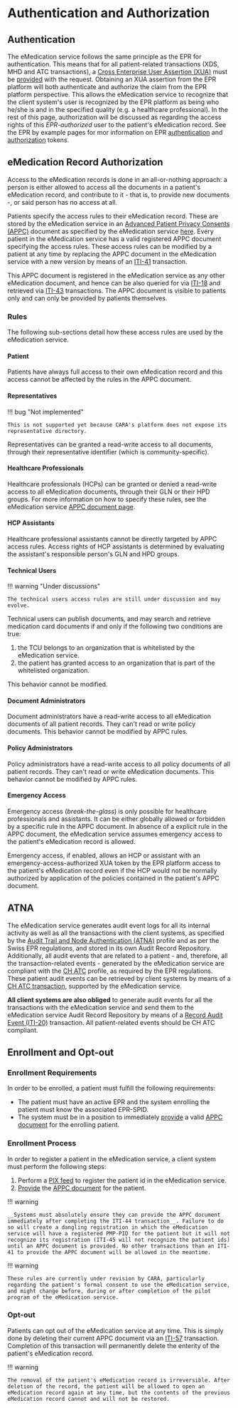# Authentication and Authorization

## Authentication

The eMedication service follows the same principle as the EPR for authentication. This means that for all patient-related transactions (XDS, MHD and ATC transactions), a [Cross Enterprise User Assertion (XUA)](https://profiles.ihe.net/ITI/TF/Volume1/ch-13.html) must be [provided](https://profiles.ihe.net/ITI/TF/Volume2/ITI-40.html) with the request. Obtaining an XUA assertion from the EPR platform will both authenticate and authorize the claim from the EPR platform perspective. This allows the eMedication service to recognize that the client system's user is recognized by the EPR platform as being who he/she is and in the specified quality (e.g. a healthcare professional). In the rest of this page, authorization will be discussed as regarding the access rights of this _EPR-authorized_ user to the patient's eMedication record. See the EPR by example pages for mor information on EPR [authentication](https://ehealthsuisse.github.io/EPR-by-example/AuthenticateUser/) and [authorization](https://ehealthsuisse.github.io/EPR-by-example/GetXAssertion/) tokens.

## eMedication Record Authorization

Access to the eMedication records is done in an all-or-nothing approach: a person is either allowed to access all the documents in a patient's eMedication record, and contribute to it - that is, to provide new documents -, or said person has no access at all.

Patients specify the access rules to their eMedication record. These are stored by the eMedication service in an [Advanced Patient Privacy Consents (APPC)](https://www.ihe.net/uploadedFiles/Documents/ITI/IHE_ITI_Suppl_APPC.pdf) document as specified by the eMedication service [here](../appc/index.md). Every patient in the eMedication service has a valid registered APPC document specifying the access rules. These access rules can be modified by a patient at any time by replacing the APPC document in the eMedication service with a new version by means of an [ITI-41](iti41.md) transaction.

This APPC document is registered in the eMedication service as any other eMedication document, and hence can be also queried for via [ITI-18](iti18.md) and retrieved via [ITI-43](iti43.md) transactions. The APPC document is visible to patients only and can only be provided by patients themselves.

### Rules
The following sub-sections detail how these access rules are used by the eMedication service.

#### Patient

Patients have always full access to their own eMedication record and this access cannot be affected by the rules in the APPC document.

#### Representatives

!!! bug "Not implemented"

    This is not supported yet because CARA's platform does not expose its representative directory.

Representatives can be granted a read-write access to all documents, through their representative identifier (which is community-specific).

#### Healthcare Professionals

Healthcare professionals (HCPs) can be granted or denied a read-write access to all eMedication documents, through their GLN or their HPD groups. For more information on how to specify these rules, see the eMedication service [APPC document page](../appc/index.md).

#### HCP Assistants

Healthcare professional assistants cannot be directly targeted by APPC access rules. Access rights of HCP assistants is determined by evaluating the assistant's responsible person's GLN and HPD groups.

#### Technical Users

!!! warning "Under discussions"

    The technical users access rules are still under discussion and may evolve.

Technical users can publish documents, and may search and retrieve medication card documents if and only if the following two conditions are true:

1. the TCU belongs to an organization that is whitelisted by the eMedication service.
2. the patient has granted access to an organization that is part of the whitelisted organization.
<!-- TODO: or only top-level? -->
<!-- TODO: is it possible to deny a TCU through its responsible GLN? -->

This behavior cannot be modified.

#### Document Administrators

Document administrators have a read-write access to all eMedication documents of all patient records.
They can't read or write policy documents.
This behavior cannot be modified by APPC rules.

#### Policy Administrators

Policy administrators have a read-write access to all policy documents of all patient records.
They can't read or write eMedication documents.
This behavior cannot be modified by APPC rules.

#### Emergency Access

Emergency access (_break-the-glass_) is only possible for healthcare professionals and assistants. It can be either globally allowed or forbidden by a specific rule in the APPC document. In absence of a explicit rule in the APPC document, the eMedication service assumes emergency access to the patient's eMedication record is allowed.

Emergency access, if enabled, allows an HCP or assistant with an emergency-access-authorized XUA token by the EPR platform access to the patient's eMedication record even if the HCP would not be normally authorized by application of the policies contained in the patient's APPC document.

## ATNA

The eMedication service generates audit event logs for all its internal activity as well as all the transactions with the client systems, as specified by the [Audit Trail and Node Authentication (ATNA)](https://profiles.ihe.net/ITI/TF/Volume1/ch-9.html) profile and as per the Swiss EPR regulations, and stored in its own Audit Record Repository. Additionally, all audit events that are related to a patient - and, therefore, all the transaction-related events - generated by the eMedication service are compliant with the [CH ATC](https://fhir.ch/ig/ch-atc/index.html) profile, as required by the EPR regulations. These patient audit events can be retrieved by client systems by means of a [CH ATC transaction](chatc.md), supported by the eMedication service.

__All client systems are also obliged__ to generate audit events for all the transactions with the eMedication service and send them to the eMedication service Audit Record Repository by means of a [Record Audit Event (ITI-20)](iti20.md) transaction. All patient-related events should be CH ATC compliant.

## Enrollment and Opt-out

### Enrollment Requirements
In order to be enrolled, a patient must fulfill the following requirements:

- The patient must have an active EPR and the system enrolling the patient must know the associated EPR-SPID.
- The system must be in a position to immediately [provide](iti41.md) a valid [APPC document](../appc/index.md) for the enrolling patient.

### Enrollment Process
In order to register a patient in the eMedication service, a client system must perform the following steps:

1. Perform a [PIX feed](iti44.md) to register the patient id in the eMedication service.
2. [Provide](iti41.md) the [APPC document](../appc/index.md) for the patient.

!!! warning

    __Systems must absolutely ensure they can provide the APPC document immediately after completing the ITI-44 transaction__. Failure to do so will create a dangling registration in which the eMedication service will have a registered PMP-PID for the patient but it will not recognize its registration (ITI-45 will not recognize the patient ids) until an APPC document is provided. No other transactions than an ITI-41 to provide the APPC document will be allowed in the meantime.

!!! warning

    These rules are currently under revision by CARA, particularly regarding the patient's formal consent to use the eMedication service, and might change before, during or after completion of the pilot program of the eMedication service.

### Opt-out

Patients can opt out of the eMedication service at any time. This is simply done by deleting their current APPC document via an [ITI-57](iti57.md) transaction. Completion of this transaction will permanently delete the enterity of the patient's eMedication record. 

!!! warning

    The removal of the patient's eMedication record is irreversible. After deletion of the record, the patient will be allowed to open an eMedication record again at any time, but the contents of the previous eMedication record cannot and will not be restored.
